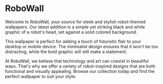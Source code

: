 <!--font:Poppins-->

# RoboWall

Welcome to RoboWall, your source for sleek and stylish robot-themed wallpapers. Our latest addition is a simple yet striking black and white graphic of a robot's head, set against a solid colored background. 

This wallpaper is perfect for adding a touch of futuristic flair to your desktop or mobile device. The minimalist design ensures that it won't be too distracting, while the bold graphic will still make a statement.

At RoboWall, we believe that technology and art can coexist in beautiful ways. That's why we offer a variety of robot-inspired designs that are both functional and visually appealing. Browse our collection today and find the perfect wallpaper to suit your style.

<!--

Write me markdown content of website with wallpaper:

"A wallpaper with a simple black and white graphic of a robot's head, against a solid colored background."

The header of the page should not be copy of the text but rather a real content of the website which is using this wallpaper.


---


# RoboWall

Welcome to RoboWall, your source for sleek and stylish robot-themed wallpapers. Our latest addition is a simple yet striking black and white graphic of a robot's head, set against a solid colored background. 

This wallpaper is perfect for adding a touch of futuristic flair to your desktop or mobile device. The minimalist design ensures that it won't be too distracting, while the bold graphic will still make a statement.

At RoboWall, we believe that technology and art can coexist in beautiful ways. That's why we offer a variety of robot-inspired designs that are both functional and visually appealing. Browse our collection today and find the perfect wallpaper to suit your style.


---


Write me a Google font which is best fitting for the website.

Pick from the list:
- Inter
- Lobster
- Montserrat
- Playfair Display
- Futura
- Raleway
- Exo 2
- Roboto
- Alegreya
- Poppins
- Open Sans
- Barlow Condensed
- Orbitron
- Dancing Script
- Great Vibes
- IBM Plex Sans
- Lato


Write just the font name nothing else.


---


Poppins

-->
